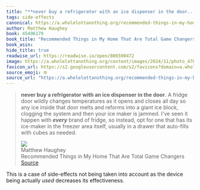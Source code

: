 ```yaml
---
title: "**never buy a refrigerator with an ice dispenser in the door..."
tags: side-effects
canonical: https://a.wholelottanothing.org/recommended-things-in-my-home-that-are-total-game-changers/
author: Matthew Haughey
book: 45496179
book_title: "Recommended Things in My Home That Are Total Game Changers"
book_asin: 
hide_title: true
readwise_url: https://readwise.io/open/806590472
image: https://a.wholelottanothing.org/content/images/2024/11/photo_47095054-1500x1000-1.jpg
favicon_url: https://s2.googleusercontent.com/s2/favicons?domain=a.wholelottanothing.org
source_emoji: 🌐
source_url: "https://a.wholelottanothing.org/recommended-things-in-my-home-that-are-total-game-changers/#:~:text=**never%20buy%20a,cubes%20as%20needed."
---
```


> **never buy a refrigerator with an ice dispenser in the door**. A fridge door wildly changes temperatures as it opens and closes all day so any ice inside that door melts and reforms into a giant ice block, clogging the system and then your ice maker is jammed. I've seen it happen with ***every*** brand of fridge, so instead, opt for one that has its ice-maker in the freezer area itself, usually in a drawer that auto-fills with cubes as needed.
> <div class="quoteback-footer"><div class="quoteback-avatar"><img class="mini-favicon" src="https://s2.googleusercontent.com/s2/favicons?domain=a.wholelottanothing.org"></div><div class="quoteback-metadata"><div class="metadata-inner"><span style="display:none">FROM:</span><div aria-label="Matthew Haughey" class="quoteback-author"> Matthew Haughey</div><div aria-label="Recommended Things in My Home That Are Total Game Changers" class="quoteback-title"> Recommended Things in My Home That Are Total Game Changers</div></div></div><div class="quoteback-backlink"><a target="_blank" aria-label="go to the full text of this quotation" rel="noopener" href="https://a.wholelottanothing.org/recommended-things-in-my-home-that-are-total-game-changers/#:~:text=**never%20buy%20a,cubes%20as%20needed." class="quoteback-arrow"> Source</a></div></div>

This is a case of side-effects not being taken into account as the device being actually *used* decreases its effectiveness.